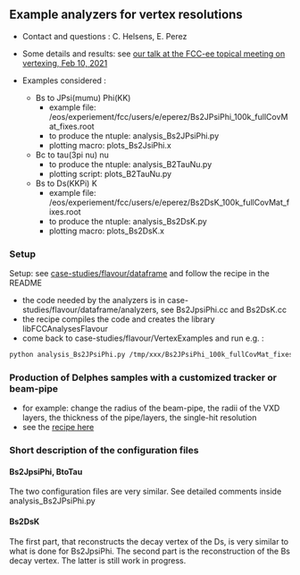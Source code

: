 ## Example analyzers for vertex resolutions

- Contact and questions : C. Helsens, E. Perez 

- Some details and results: see [our talk at the FCC-ee topical meeting on vertexing, Feb 10, 2021](https://indico.cern.ch/event/1003610/contributions/4214580/attachments/2187832/3696984/2021_02_10_VertexResolutions.pdf)

- Examples considered :
  - Bs to JPsi(mumu) Phi(KK)
    - example file:  /eos/experiement/fcc/users/e/eperez/Bs2JPsiPhi\_100k\_fullCovMat\_fixes.root
    - to produce the ntuple: analysis\_Bs2JPsiPhi.py
    - plotting macro: plots\_Bs2JsiPhi.x
  - Bc to tau(3pi nu) nu
    - to produce the ntuple: analysis\_B2TauNu.py
    - plotting script: plots\_B2TauNu.py
  - Bs to Ds(KKPi) K
    - example file: /eos/experiement/fcc/users/e/eperez/Bs2DsK\_100k\_fullCovMat\_fixes.root 
    - to produce the ntuple: analysis\_Bs2DsK.py
    - plotting macro: plots\_Bs2DsK.x

### Setup

Setup: see [case-studies/flavour/dataframe](https://github.com/HEP-FCC/FCCeePhysicsPerformance/tree/master/case-studies/flavour/dataframe) and follow the recipe in the README
- the code needed by the analyzers is in case-studies/flavour/dataframe/analyzers, see Bs2JpsiPhi.cc and Bs2DsK.cc
- the recipe compiles the code and creates the library libFCCAnalysesFlavour
- come back to case-studies/flavour/VertexExamples and run e.g. :
 ```markdown
python analysis_Bs2JPsiPhi.py /tmp/xxx/Bs2JPsiPhi_100k_fullCovMat_fixes.root 
```

### Production of Delphes samples with a customized tracker or beam-pipe

- for example: change the radius of the beam-pipe, the radii of the VXD layers, the thickness of the pipe/layers, the single-hit resolution
- see the [recipe here](https://github.com/HEP-FCC/FCCeePhysicsPerformance/tree/master/General#make-simple-changes-to-the-tracker-or-beam-pipe-description-in-delphes)


### Short description of the configuration files

#### Bs2JpsiPhi, BtoTau 

The two configuration files are very similar. See detailed comments inside analysis\_Bs2JPsiPhi.py

#### Bs2DsK

The first part, that reconstructs the decay vertex of the Ds, is very similar to what is done for Bs2JpsiPhi.
The second part is the reconstruction of the Bs decay vertex. The latter is still work in progress.







